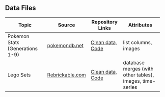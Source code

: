 ## Data Files

| Topic | Source | Repository Links | Attributes |
| ----- | ----- | ----- | ----- |
| Pokemon Stats (Generations 1-9) | [pokemondb.net](https://pokemondb.net/pokedex/all) | [Clean data](clean/pokemon_gen_1-9.csv), [Code](code/pokemon.R) | list columns, images |
| Lego Sets | [Rebrickable.com](https://cdn.rebrickable.com/media/downloads/sets.csv.gz) | [Clean data](clean/lego-sets.csv), [Code](code/lego-sets.R) | database merges (with other tables), images, time-series |

